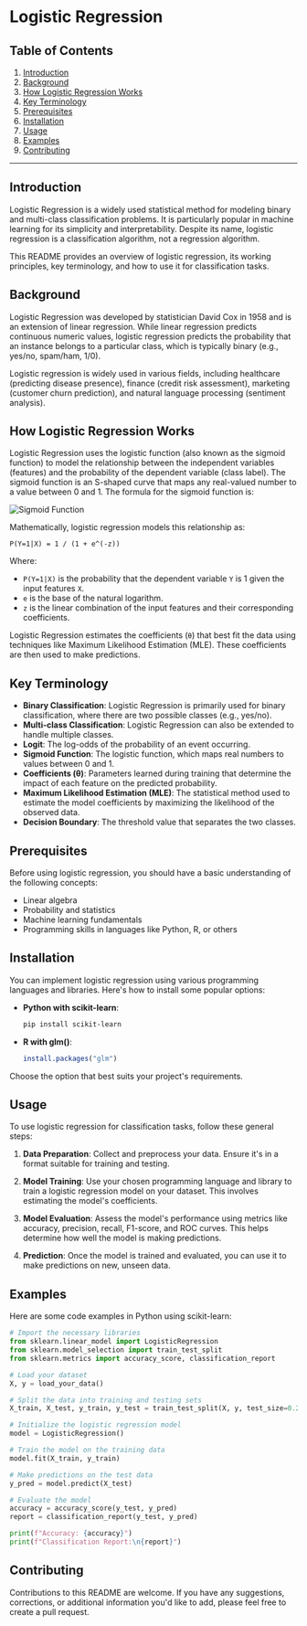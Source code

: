 # Logistic Regression

## Table of Contents
1. [Introduction](#introduction)
2. [Background](#background)
3. [How Logistic Regression Works](#how-logistic-regression-works)
4. [Key Terminology](#key-terminology)
5. [Prerequisites](#prerequisites)
6. [Installation](#installation)
7. [Usage](#usage)
8. [Examples](#examples)
9. [Contributing](#contributing)

---

## Introduction

Logistic Regression is a widely used statistical method for modeling binary and multi-class classification problems. It is particularly popular in machine learning for its simplicity and interpretability. Despite its name, logistic regression is a classification algorithm, not a regression algorithm.

This README provides an overview of logistic regression, its working principles, key terminology, and how to use it for classification tasks.

## Background

Logistic Regression was developed by statistician David Cox in 1958 and is an extension of linear regression. While linear regression predicts continuous numeric values, logistic regression predicts the probability that an instance belongs to a particular class, which is typically binary (e.g., yes/no, spam/ham, 1/0).

Logistic regression is widely used in various fields, including healthcare (predicting disease presence), finance (credit risk assessment), marketing (customer churn prediction), and natural language processing (sentiment analysis).

## How Logistic Regression Works

Logistic Regression uses the logistic function (also known as the sigmoid function) to model the relationship between the independent variables (features) and the probability of the dependent variable (class label). The sigmoid function is an S-shaped curve that maps any real-valued number to a value between 0 and 1. The formula for the sigmoid function is:

![Sigmoid Function](https://upload.wikimedia.org/wikipedia/commons/thumb/8/88/Logistic-curve.svg/320px-Logistic-curve.svg.png)

Mathematically, logistic regression models this relationship as:

```
P(Y=1|X) = 1 / (1 + e^(-z))
```

Where:
- `P(Y=1|X)` is the probability that the dependent variable `Y` is 1 given the input features `X`.
- `e` is the base of the natural logarithm.
- `z` is the linear combination of the input features and their corresponding coefficients.

Logistic Regression estimates the coefficients (`θ`) that best fit the data using techniques like Maximum Likelihood Estimation (MLE). These coefficients are then used to make predictions.

## Key Terminology

- **Binary Classification**: Logistic Regression is primarily used for binary classification, where there are two possible classes (e.g., yes/no).
- **Multi-class Classification**: Logistic Regression can also be extended to handle multiple classes.
- **Logit**: The log-odds of the probability of an event occurring.
- **Sigmoid Function**: The logistic function, which maps real numbers to values between 0 and 1.
- **Coefficients (θ)**: Parameters learned during training that determine the impact of each feature on the predicted probability.
- **Maximum Likelihood Estimation (MLE)**: The statistical method used to estimate the model coefficients by maximizing the likelihood of the observed data.
- **Decision Boundary**: The threshold value that separates the two classes.

## Prerequisites

Before using logistic regression, you should have a basic understanding of the following concepts:

- Linear algebra
- Probability and statistics
- Machine learning fundamentals
- Programming skills in languages like Python, R, or others

## Installation

You can implement logistic regression using various programming languages and libraries. Here's how to install some popular options:

- **Python with scikit-learn**:
    ```bash
    pip install scikit-learn
    ```

- **R with glm()**:
    ```R
    install.packages("glm")
    ```

Choose the option that best suits your project's requirements.

## Usage

To use logistic regression for classification tasks, follow these general steps:

1. **Data Preparation**: Collect and preprocess your data. Ensure it's in a format suitable for training and testing.

2. **Model Training**: Use your chosen programming language and library to train a logistic regression model on your dataset. This involves estimating the model's coefficients.

3. **Model Evaluation**: Assess the model's performance using metrics like accuracy, precision, recall, F1-score, and ROC curves. This helps determine how well the model is making predictions.

4. **Prediction**: Once the model is trained and evaluated, you can use it to make predictions on new, unseen data.

## Examples

Here are some code examples in Python using scikit-learn:

```python
# Import the necessary libraries
from sklearn.linear_model import LogisticRegression
from sklearn.model_selection import train_test_split
from sklearn.metrics import accuracy_score, classification_report

# Load your dataset
X, y = load_your_data()

# Split the data into training and testing sets
X_train, X_test, y_train, y_test = train_test_split(X, y, test_size=0.2, random_state=42)

# Initialize the logistic regression model
model = LogisticRegression()

# Train the model on the training data
model.fit(X_train, y_train)

# Make predictions on the test data
y_pred = model.predict(X_test)

# Evaluate the model
accuracy = accuracy_score(y_test, y_pred)
report = classification_report(y_test, y_pred)

print(f"Accuracy: {accuracy}")
print(f"Classification Report:\n{report}")
```

## Contributing

Contributions to this README are welcome. If you have any suggestions, corrections, or additional information you'd like to add, please feel free to create a pull request.
